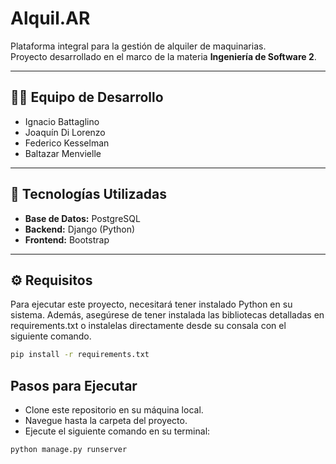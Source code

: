 # Alquil.AR

Plataforma integral para la gestión de alquiler de maquinarias.  
Proyecto desarrollado en el marco de la materia **Ingeniería de Software 2**.

---

## 👨‍💻 Equipo de Desarrollo

- Ignacio Battaglino  
- Joaquín Di Lorenzo  
- Federico Kesselman  
- Baltazar Menvielle  

---

## 🧰 Tecnologías Utilizadas

- **Base de Datos:** PostgreSQL  
- **Backend:** Django (Python)  
- **Frontend:** Bootstrap  

---

## ⚙️ Requisitos
Para ejecutar este proyecto, necesitará tener instalado Python en su sistema. Además, asegúrese de tener instalada las bibliotecas detalladas en requirements.txt o instalelas directamente desde su consala con el siguiente comando.

```bash
pip install -r requirements.txt
```
## Pasos para Ejecutar
- Clone este repositorio en su máquina local.
- Navegue hasta la carpeta del proyecto.
- Ejecute el siguiente comando en su terminal:

```bash
python manage.py runserver
```